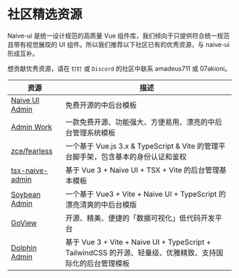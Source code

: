 <!--anchor:on-->

# 社区精选资源

Naive-ui 是统一设计规范的高质量 Vue 组件库，我们倾向于只提供符合统一规范且带有视觉展现的 UI 组件。所以我们推荐以下社区已有的优秀资源，与 naive-ui 形成互补。

想贡献优秀资源，请在 `钉钉` 或 `Discord` 的社区中联系 amadeus711 或 07akioni。

| 资源 | 描述 |
| --- | --- |
| [Naive UI Admin](https://github.com/jekip/naive-ui-admin) | 免费开源的中后台模板 |
| [Admin Work](https://github.com/qingqingxuan/admin-work) | 一款免费开源、功能强大、方便易用、漂亮的中后台管理系统模板 |
| [zce/fearless](https://github.com/zce/fearless) | 一个基于 Vue.js 3.x & TypeScript & Vite 的管理平台脚手架，包含基本的身份认证和鉴权 |
| [tsx-naive-admin](https://github.com/WalkAlone0325/tsx-naive-admin) | 基于 Vue 3 + Naive UI + TSX + Vite 的后台管理基本模板 |
| [Soybean Admin](https://github.com/honghuangdc/soybean-admin) | 一个基于 Vue3 + Vite + Naive UI + TypeScript 的漂亮清爽的中后台模版 |
| [GoView](https://gitee.com/dromara/go-view) | 开源、精美、便捷的「数据可视化」低代码开发平台 |
| [Dolphin Admin](https://dolphin-admin.bit-ocean.studio) | 基于 Vue 3 + Vite + Naive UI + TypeScript + TailwindCSS 的开源、轻量级、优雅精致、支持国际化的后台管理模板 |
